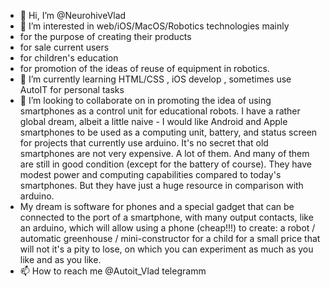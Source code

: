 - 👋 Hi, I’m @NeurohiveVlad
- 👀 I’m interested in web/iOS/MacOS/Robotics technologies mainly 
- for the purpose of creating their products 
- for sale current users 
- for children's education 
- for promotion of the ideas of reuse of equipment in robotics.
- 🌱 I’m currently learning HTML/CSS , iOS develop , sometimes use AutoIT for personal tasks
- 💞️ I’m looking to collaborate on in promoting the idea of using smartphones as a control unit for educational robots. 
I have a rather global dream, albeit a little naive - I would like Android and Apple smartphones to be used as a computing unit, battery, and status screen for projects that currently use arduino. 
It's no secret that old smartphones are not very expensive. A lot of them. And many of them are still in good condition (except for the battery of course). 
They have modest power and computing capabilities compared to today's smartphones. But they have just a huge resource in comparison with arduino. 
- My dream is software for phones and a special gadget that can be connected to the port of a smartphone, with many output contacts, like an arduino, which will allow using a phone (cheap!!!) 
to create: a robot / automatic greenhouse / mini-constructor for a child for a small price that will not it's a pity to lose, on which you can experiment as much as you like and as you like.
- 📫 How to reach me @Autoit_Vlad telegramm

<!---
NeurohiveVlad/NeurohiveVlad is a ✨ special ✨ repository because its `README.md` (this file) appears on your GitHub profile.
You can click the Preview link to take a look at your changes.
--->

